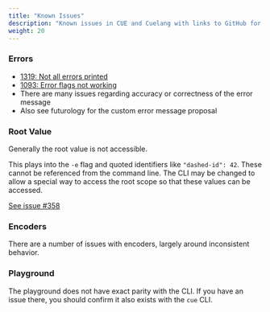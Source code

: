 ```yaml
---
title: "Known Issues"
description: "Known issues in CUE and Cuelang with links to GitHub for tracking"
weight: 20
---
```


### Errors

- [1319: Not all errors printed](https://github.com/cue-lang/cue/issues/1319)
- [1093: Error flags not working](https://github.com/cue-lang/cue/issues/1093)
- There are many issues regarding accuracy or correctness of the error message
- Also see futurology for the custom error message proposal

### Root Value

Generally the root value is not accessible.

This plays into the `-e` flag and quoted identifiers like `"dashed-id": 42`.
These cannot be referenced from the command line.
The CLI may be changed to allow a special way to access the root scope
so that these values can be accessed.

[See issue #358](https://github.com/cue-lang/cue/issues/358)


### Encoders

There are a number of issues with encoders,
largely around inconsistent behavior.


### Playground

The playground does not have exact parity with the CLI.
If you have an issue there, you should confirm it also
exists with the `cue` CLI.

